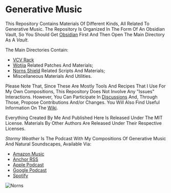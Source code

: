 # Generative Music

This Repository Contains Materials Of Different Kinds, All Related To Generative Music. The Repository Is Organized In The Form Of An Obsidian Vault, So You Should Get [Obsidian](https://obsidian.md/) First And Then Open The Main Directory As A *Vault*.

The Main Directories Contain:

- [VCV Rack](https://vcvrack.com/)
- [Wotjia](https://intermorphic.com/) Related Patches And Materials;
- [Norns Shield](https://monome.org/docs/norns/shield/) Related Scripts And Materials;
- Miscellaneous Materials And Utilities.

Please Note That, Since These Are Mostly Tools And Recipes That I Use For My Own Compositions, This Repository Does Not Involve Any "Issues" Interactions. However, You Can Participate In [Discussions](https://github.com/davideriboli/Generative-Music/discussions) And, Through Those, Propose Contributions And/or Changes. You Will Also Find Useful Information On The [Wiki](https://github.com/davideriboli/Generative-Music/wiki).

Everything Created By Me And Published Here Is Released Under The MIT License. Materials By Other Authors Are Released Under Their Respective Licenses.

*Stormy Weather* Is The Podcast With My Compositions Of Generative Music And Natural Soundscapes, Available Via:

- [Amazon Music](https://music.amazon.it/podcasts/e0b81e52-bf7b-40cb-b173-06281782b3bd/stormy-weather)
- [Anchor RSS](https://anchor.fm/s/b0514b44/podcast/rss)
- [Apple Podcast](https://podcasts.apple.com/us/podcast/stormy-weather/id1639829213)
- [Google Podcast](https://podcasts.google.com/feed/aHR0cHM6Ly9hbmNob3IuZm0vcy9iMDUxNGI0NC9wb2RjYXN0L3Jzcw)
- [Spotify](https://open.spotify.com/show/5gYvj12S8zWB7ZVpLJ83DI)

![Norns](https://user-images.githubusercontent.com/623043/186886820-d668ae8b-6a92-4922-b85c-dc0215545ca9.png)

